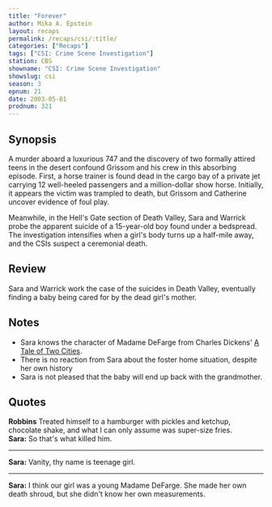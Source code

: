 ```yaml
---
title: "Forever"
author: Mika A. Epstein
layout: recaps
permalink: /recaps/csi/:title/
categories: ["Recaps"]
tags: ["CSI: Crime Scene Investigation"]
station: CBS
showname: "CSI: Crime Scene Investigation"
showslug: csi
season: 3
epnum: 21
date: 2003-05-01
prodnum: 321
---
```


## Synopsis

A murder aboard a luxurious 747 and the discovery of two formally attired teens in the desert confound Grissom and his crew in this absorbing episode. First, a horse trainer is found dead in the cargo bay of a private jet carrying 12 well-heeled passengers and a million-dollar show horse. Initially, it appears the victim was trampled to death, but Grissom and Catherine uncover evidence of foul play.

Meanwhile, in the Hell's Gate section of Death Valley, Sara and Warrick probe the apparent suicide of a 15-year-old boy found under a bedspread. The investigation intensifies when a girl's body turns up a half-mile away, and the CSIs suspect a ceremonial death.

## Review

Sara and Warrick work the case of the suicides in Death Valley, eventually finding a baby being cared for by the dead girl's mother.

## Notes

* Sara knows the character of Madame DeFarge from Charles Dickens' [A Tale of Two Cities](https://en.wikipedia.org/wiki/A_Tale_of_Two_Cities).
* There is no reaction from Sara about the foster home situation, despite her own history
* Sara is not pleased that the baby will end up back with the grandmother.

## Quotes

**Robbins** Treated himself to a hamburger with pickles and ketchup, chocolate shake, and what I can only assume was super-size fries.\
**Sara:** So that's what killed him.

- - -

**Sara:** Vanity, thy name is teenage girl.

- - -

**Sara:** I think our girl was a young Madame DeFarge. She made her own death shroud, but she didn't know her own measurements.
